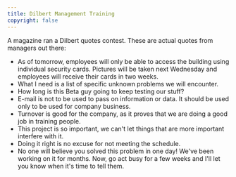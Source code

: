 ```yaml
---
title: Dilbert Management Training
copyright: false
---
```


A magazine ran a Dilbert quotes contest. These are actual quotes from managers out there:

* As of tomorrow, employees will only be able to access the building using individual security cards. Pictures will be taken next Wednesday and employees will receive their cards in two weeks.
* What I need is a list of specific unknown problems we will encounter.
* How long is this Beta guy going to keep testing our stuff?
* E-mail is not to be used to pass on information or data. It should be used only to be used for company business.
* Turnover is good for the company, as it proves that we are doing a good job in training people.
* This project is so important, we can't let things that are more important interfere with it.
* Doing it right is no excuse for not meeting the schedule.
* No one will believe you solved this problem in one day! We've been working on it for months. Now, go act busy for a few weeks and I'll let you know when it's time to tell them.

